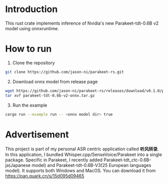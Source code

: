 # Introduction

This rust crate implements inference of Nvidia's new Parakeet-tdt-0.6B v2 model using onnxruntime.

# How to run

1. Clone the repository

```bash
git clone https://github.com/jason-ni/parakeet-rs.git
```

2. Download onnx model from release page

```bash
wget https://github.com/jason-ni/parakeet-rs/releases/download/v0.1.0/parakeet-tdt-0.6b-v2-onnx.tar.gz
tar xvf parakeet-tdt-0.6b-v2-onnx.tar.gz
```

3. Run the example

```bash
cargo run --example run -- <onnx model dir> true
```

# Advertisement

This project is part of my personal ASR centric application called **听风转录**. In this application, I bundled Whisper.cpp/SenseVoice/Parakeet 
into a single package. Specific in Parakeet, I recently added Parakeet-tdt_ctc-0.6B-ja(Japanese model) and Parakeet-tdt-0.6B-V3(25 European languages model). 
It supports both Windows and MacOS. You can download it from https://pan.quark.cn/s/15d095d09465
